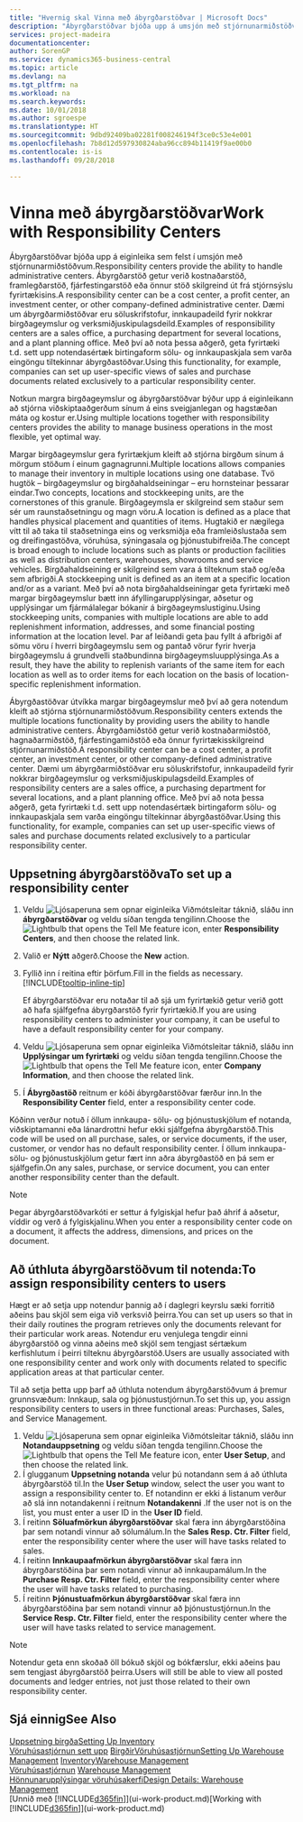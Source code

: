 ```yaml
---
title: "Hvernig skal Vinna með ábyrgðarstöðvar | Microsoft Docs"
description: "Ábyrgðarstöðvar bjóða upp á umsjón með stjórnunarmiðstöðvum. Ábyrgðamiðstöð getur verið kostnaðarmiðstöð, hagnaðarmiðstöð, fjárfestingamiðstöð eða önnur fyrirtækisskilgreind stjórnunarmiðstöð."
services: project-madeira
documentationcenter: 
author: SorenGP
ms.service: dynamics365-business-central
ms.topic: article
ms.devlang: na
ms.tgt_pltfrm: na
ms.workload: na
ms.search.keywords: 
ms.date: 10/01/2018
ms.author: sgroespe
ms.translationtype: HT
ms.sourcegitcommit: 9dbd92409ba02281f008246194f3ce0c53e4e001
ms.openlocfilehash: 7b8d12d597930824aba96cc894b11419f9ae00b0
ms.contentlocale: is-is
ms.lasthandoff: 09/28/2018

---
```

# <a name="work-with-responsibility-centers"></a><span data-ttu-id="1e43d-104">Vinna með ábyrgðarstöðvar</span><span class="sxs-lookup"><span data-stu-id="1e43d-104">Work with Responsibility Centers</span></span>
<span data-ttu-id="1e43d-105">Ábyrgðarstöðvar bjóða upp á eiginleika sem felst í umsjón með stjórnunarmiðstöðvum.</span><span class="sxs-lookup"><span data-stu-id="1e43d-105">Responsibility centers provide the ability to handle administrative centers.</span></span> <span data-ttu-id="1e43d-106">Ábyrgðarstöð getur verið kostnaðarstöð, framlegðarstöð, fjárfestingarstöð eða önnur stöð skilgreind út frá stjórnsýslu fyrirtækisins.</span><span class="sxs-lookup"><span data-stu-id="1e43d-106">A responsibility center can be a cost center, a profit center, an investment center, or other company-defined administrative center.</span></span> <span data-ttu-id="1e43d-107">Dæmi um ábyrgðarmiðstöðvar eru söluskrifstofur, innkaupadeild fyrir nokkrar birgðageymslur og verksmiðjuskipulagsdeild.</span><span class="sxs-lookup"><span data-stu-id="1e43d-107">Examples of responsibility centers are a sales office, a purchasing department for several locations, and a plant planning office.</span></span> <span data-ttu-id="1e43d-108">Með því að nota þessa aðgerð, geta fyrirtæki t.d. sett upp notendasértæk birtingaform sölu- og innkaupaskjala sem varða eingöngu tiltekinnar ábyrgðastöðvar.</span><span class="sxs-lookup"><span data-stu-id="1e43d-108">Using this functionality, for example, companies can set up user-specific views of sales and purchase documents related exclusively to a particular responsibility center.</span></span>  

<span data-ttu-id="1e43d-109">Notkun margra birgðageymslur og ábyrgðarstöðvar býður upp á eiginleikann að stjórna viðskiptaaðgerðum sínum á eins sveigjanlegan og hagstæðan máta og kostur er.</span><span class="sxs-lookup"><span data-stu-id="1e43d-109">Using multiple locations together with responsibility centers provides the ability to manage business operations in the most flexible, yet optimal way.</span></span>

<span data-ttu-id="1e43d-110">Margar birgðageymslur gera fyrirtækjum kleift að stjórna birgðum sínum á mörgum stöðum í einum gagnagrunni.</span><span class="sxs-lookup"><span data-stu-id="1e43d-110">Multiple locations allows companies to manage their inventory in multiple locations using one database.</span></span> <span data-ttu-id="1e43d-111">Tvö hugtök – birgðageymslur og birgðahaldseiningar – eru hornsteinar þessarar eindar.</span><span class="sxs-lookup"><span data-stu-id="1e43d-111">Two concepts, locations and stockkeeping units, are the cornerstones of this granule.</span></span> <span data-ttu-id="1e43d-112">Birgðageymsla er skilgreind sem staður sem sér um raunstaðsetningu og magn vöru.</span><span class="sxs-lookup"><span data-stu-id="1e43d-112">A location is defined as a place that handles physical placement and quantities of items.</span></span> <span data-ttu-id="1e43d-113">Hugtakið er nægilega vítt til að taka til staðsetninga eins og verksmiðja eða framleiðslustaða sem og dreifingastöðva, vöruhúsa, sýningasala og þjónustubifreiða.</span><span class="sxs-lookup"><span data-stu-id="1e43d-113">The concept is broad enough to include locations such as plants or production facilities as well as distribution centers, warehouses, showrooms and service vehicles.</span></span> <span data-ttu-id="1e43d-114">Birgðahaldseining er skilgreind sem vara á tilteknum stað og/eða sem afbrigði.</span><span class="sxs-lookup"><span data-stu-id="1e43d-114">A stockkeeping unit is defined as an item at a specific location and/or as a variant.</span></span> <span data-ttu-id="1e43d-115">Með því að nota birgðahaldseiningar geta fyrirtæki með margar birgðageymslur bætt inn áfyllingarupplýsingar, aðsetur og upplýsingar um fjármálalegar bókanir á birgðageymslustiginu.</span><span class="sxs-lookup"><span data-stu-id="1e43d-115">Using stockkeeping units, companies with multiple locations are able to add replenishment information, addresses, and some financial posting information at the location level.</span></span> <span data-ttu-id="1e43d-116">Þar af leiðandi geta þau fyllt á afbrigði af sömu vöru í hverri birgðageymslu sem og pantað vörur fyrir hverja birgðageymslu á grundvelli staðbundinna birgðageymsluupplýsinga.</span><span class="sxs-lookup"><span data-stu-id="1e43d-116">As a result, they have the ability to replenish variants of the same item for each location as well as to order items for each location on the basis of location-specific replenishment information.</span></span>  

<span data-ttu-id="1e43d-117">Ábyrgðastöðvar útvíkka margar birgðageymslur með því að gera notendum kleift að stjórna stjórnunarmiðstöðvum.</span><span class="sxs-lookup"><span data-stu-id="1e43d-117">Responsibility centers extends the multiple locations functionality by providing users the ability to handle administrative centers.</span></span> <span data-ttu-id="1e43d-118">Ábyrgðamiðstöð getur verið kostnaðarmiðstöð, hagnaðarmiðstöð, fjárfestingamiðstöð eða önnur fyrirtækisskilgreind stjórnunarmiðstöð.</span><span class="sxs-lookup"><span data-stu-id="1e43d-118">A responsibility center can be a cost center, a profit center, an investment center, or other company-defined administrative center.</span></span> <span data-ttu-id="1e43d-119">Dæmi um ábyrgðarmiðstöðvar eru söluskrifstofur, innkaupadeild fyrir nokkrar birgðageymslur og verksmiðjuskipulagsdeild.</span><span class="sxs-lookup"><span data-stu-id="1e43d-119">Examples of responsibility centers are a sales office, a purchasing department for several locations, and a plant planning office.</span></span> <span data-ttu-id="1e43d-120">Með því að nota þessa aðgerð, geta fyrirtæki t.d. sett upp notendasértæk birtingaform sölu- og innkaupaskjala sem varða eingöngu tiltekinnar ábyrgðastöðvar.</span><span class="sxs-lookup"><span data-stu-id="1e43d-120">Using this functionality, for example, companies can set up user-specific views of sales and purchase documents related exclusively to a particular responsibility center.</span></span>

## <a name="to-set-up-a-responsibility-center"></a><span data-ttu-id="1e43d-121">Uppsetning ábyrgðarstöðva</span><span class="sxs-lookup"><span data-stu-id="1e43d-121">To set up a responsibility center</span></span>  
1.  <span data-ttu-id="1e43d-122">Veldu ![Ljósaperuna sem opnar eiginleika Viðmótsleitar](media/ui-search/search_small.png "Segðu mér hvað þú vilt gera") táknið, sláðu inn **ábyrgðarstöðvar** og veldu síðan tengda tengilinn.</span><span class="sxs-lookup"><span data-stu-id="1e43d-122">Choose the ![Lightbulb that opens the Tell Me feature](media/ui-search/search_small.png "Tell me what you want to do") icon, enter **Responsibility Centers**, and then choose the related link.</span></span>  
2.  <span data-ttu-id="1e43d-123">Valið er **Nýtt** aðgerð.</span><span class="sxs-lookup"><span data-stu-id="1e43d-123">Choose the **New** action.</span></span>  
3.  <span data-ttu-id="1e43d-124">Fyllið inn í reitina eftir þörfum.</span><span class="sxs-lookup"><span data-stu-id="1e43d-124">Fill in the fields as necessary.</span></span> [!INCLUDE[tooltip-inline-tip](includes/tooltip-inline-tip_md.md)]  

    <span data-ttu-id="1e43d-125">Ef ábyrgðarstöðvar eru notaðar til að sjá um fyrirtækið getur verið gott að hafa sjálfgefna ábyrgðarstöð fyrir fyrirtækið.</span><span class="sxs-lookup"><span data-stu-id="1e43d-125">If you are using responsibility centers to administer your company, it can be useful to have a default responsibility center for your company.</span></span>
4. <span data-ttu-id="1e43d-126">Veldu ![Ljósaperuna sem opnar eiginleika Viðmótsleitar](media/ui-search/search_small.png "Segðu mér hvað þú vilt gera") táknið, sláðu inn **Upplýsingar um fyrirtæki** og veldu síðan tengda tengilinn.</span><span class="sxs-lookup"><span data-stu-id="1e43d-126">Choose the ![Lightbulb that opens the Tell Me feature](media/ui-search/search_small.png "Tell me what you want to do") icon, enter **Company Information**, and then choose the related link.</span></span>
5. <span data-ttu-id="1e43d-127">Í **Ábyrgðastöð** reitnum er kóði ábyrgðarstöðvar færður inn.</span><span class="sxs-lookup"><span data-stu-id="1e43d-127">In the **Responsibility Center** field, enter a responsibility center code.</span></span>

<span data-ttu-id="1e43d-128">Kóðinn verður notuð í öllum innkaupa- sölu- og þjónustuskjölum ef notanda, viðskiptamanni eða lánardrottni hefur ekki sjálfgefna ábyrgðarstöð.</span><span class="sxs-lookup"><span data-stu-id="1e43d-128">This code will be used on all purchase, sales, or service documents, if the user, customer, or vendor has no default responsibility center.</span></span> <span data-ttu-id="1e43d-129">Í öllum innkaupa- sölu- og þjónustuskjölum getur fært inn aðra ábyrgðastöð en þá sem er sjálfgefin.</span><span class="sxs-lookup"><span data-stu-id="1e43d-129">On any sales, purchase, or service document, you can enter another responsibility center than the default.</span></span>

> [!NOTE]  
>  <span data-ttu-id="1e43d-130">Þegar ábyrgðarstöðvarkóti er settur á fylgiskjal hefur það áhrif á aðsetur, víddir og verð á fylgiskjalinu.</span><span class="sxs-lookup"><span data-stu-id="1e43d-130">When you enter a responsibility center code on a document, it affects the address, dimensions, and prices on the document.</span></span>  

## <a name="to-assign-responsibility-centers-to-users"></a><span data-ttu-id="1e43d-131">Að úthluta ábyrgðarstöðvum til notenda:</span><span class="sxs-lookup"><span data-stu-id="1e43d-131">To assign responsibility centers to users</span></span>  
<span data-ttu-id="1e43d-132">Hægt er að setja upp notendur þannig að í daglegri keyrslu sæki forritið aðeins þau skjöl sem eiga við verksvið þeirra.</span><span class="sxs-lookup"><span data-stu-id="1e43d-132">You can set up users so that in their daily routines the program retrieves only the documents relevant for their particular work areas.</span></span> <span data-ttu-id="1e43d-133">Notendur eru venjulega tengdir einni ábyrgðarstöð og vinna aðeins með skjöl sem tengjast sértækum kerfishlutum í þeirri tilteknu ábyrgðarstöð.</span><span class="sxs-lookup"><span data-stu-id="1e43d-133">Users are usually associated with one responsibility center and work only with documents related to specific application areas at that particular center.</span></span>  

<span data-ttu-id="1e43d-134">Til að setja þetta upp þarf að úthluta notendum ábyrgðarstöðvum á þremur grunnsvæðum: Innkaup, sala og þjónustustjórnun.</span><span class="sxs-lookup"><span data-stu-id="1e43d-134">To set this up, you assign responsibility centers to users in three functional areas: Purchases, Sales, and Service Management.</span></span>  

1.  <span data-ttu-id="1e43d-135">Veldu ![Ljósaperuna sem opnar eiginleika Viðmótsleitar](media/ui-search/search_small.png "Segðu mér hvað þú vilt gera") táknið, sláðu inn **Notandauppsetning** og veldu síðan tengda tengilinn.</span><span class="sxs-lookup"><span data-stu-id="1e43d-135">Choose the ![Lightbulb that opens the Tell Me feature](media/ui-search/search_small.png "Tell me what you want to do") icon, enter **User Setup**, and then choose the related link.</span></span>  
2.  <span data-ttu-id="1e43d-136">Í glugganum **Uppsetning notanda** velur þú notandann sem á að úthluta ábyrgðarstöð til.</span><span class="sxs-lookup"><span data-stu-id="1e43d-136">In the **User Setup** window, select the user you want to assign a responsibility center to.</span></span> <span data-ttu-id="1e43d-137">Ef notandinn er ekki á listanum verður að slá inn notandakenni í reitnum **Notandakenni** .</span><span class="sxs-lookup"><span data-stu-id="1e43d-137">If the user not is on the list, you must enter a user ID in the **User ID** field.</span></span>  
3.  <span data-ttu-id="1e43d-138">Í reitinn **Söluafmörkun ábyrgðarstöðvar** skal færa inn ábyrgðarstöðina þar sem notandi vinnur að sölumálum.</span><span class="sxs-lookup"><span data-stu-id="1e43d-138">In the **Sales Resp. Ctr. Filter** field, enter the responsibility center where the user will have tasks related to sales.</span></span>  
4.  <span data-ttu-id="1e43d-139">Í reitinn **Innkaupaafmörkun ábyrgðarstöðvar** skal færa inn ábyrgðarstöðina þar sem notandi vinnur að innkaupamálum.</span><span class="sxs-lookup"><span data-stu-id="1e43d-139">In the **Purchase Resp. Ctr. Filter** field, enter the responsibility center where the user will have tasks related to purchasing.</span></span>  
5.  <span data-ttu-id="1e43d-140">Í reitinn **Þjónustuafmörkun ábyrgðarstöðvar** skal færa inn ábyrgðarstöðina þar sem notandi vinnur að þjónustustjórnun.</span><span class="sxs-lookup"><span data-stu-id="1e43d-140">In the **Service Resp. Ctr. Filter** field, enter the responsibility center where the user will have tasks related to service management.</span></span>  

> [!NOTE]  
>  <span data-ttu-id="1e43d-141">Notendur geta enn skoðað öll bókuð skjöl og bókfærslur, ekki aðeins þau sem tengjast ábyrgðarstöð þeirra.</span><span class="sxs-lookup"><span data-stu-id="1e43d-141">Users will still be able to view all posted documents and ledger entries, not just those related to their own responsibility center.</span></span>

## <a name="see-also"></a><span data-ttu-id="1e43d-142">Sjá einnig</span><span class="sxs-lookup"><span data-stu-id="1e43d-142">See Also</span></span>  
[<span data-ttu-id="1e43d-143">Uppsetning birgða</span><span class="sxs-lookup"><span data-stu-id="1e43d-143">Setting Up Inventory</span></span>](inventory-setup-inventory.md)  
<span data-ttu-id="1e43d-144">[Vöruhúsastjórnun sett upp](warehouse-setup-warehouse.md)
[Birgðir](inventory-manage-inventory.md)[Vöruhúsastjórnun](warehouse-manage-warehouse.md)</span><span class="sxs-lookup"><span data-stu-id="1e43d-144">[Setting Up Warehouse Management](warehouse-setup-warehouse.md)
[Inventory](inventory-manage-inventory.md)[Warehouse Management](warehouse-manage-warehouse.md)</span></span>  
<span data-ttu-id="1e43d-145">[Vöruhúsastjórnun](warehouse-manage-warehouse.md)  </span><span class="sxs-lookup"><span data-stu-id="1e43d-145">[Warehouse Management](warehouse-manage-warehouse.md)  </span></span>  
[<span data-ttu-id="1e43d-146">Hönnunarupplýsingar vöruhúsakerfi</span><span class="sxs-lookup"><span data-stu-id="1e43d-146">Design Details: Warehouse Management</span></span>](design-details-warehouse-management.md)  
<span data-ttu-id="1e43d-147">[Unnið með [!INCLUDE[d365fin](includes/d365fin_md.md)]](ui-work-product.md)</span><span class="sxs-lookup"><span data-stu-id="1e43d-147">[Working with [!INCLUDE[d365fin](includes/d365fin_md.md)]](ui-work-product.md)</span></span>

